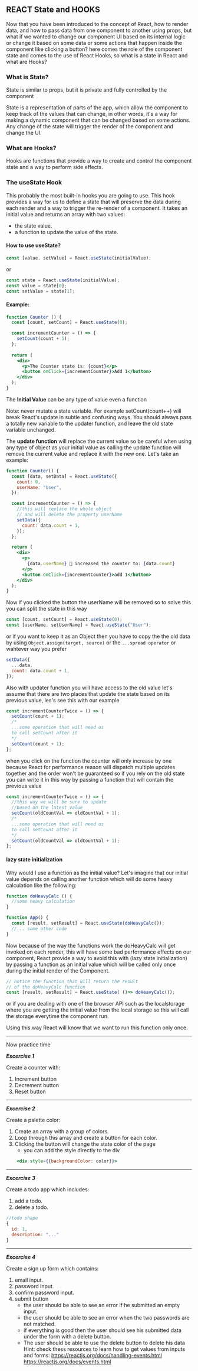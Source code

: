 ## REACT State and HOOKS
Now that you have been introduced to the concept of React, how to render data, and how to pass data from one component to another using props, but what if we wanted to change our component UI based on its internal logic or change it based on some data or some actions that happen inside the component like clicking a button? here comes the role of the component state and comes to the use of React Hooks, so what is a state in React and what are Hooks?

### What is State?
State is similar to props, but it is private and fully controlled by the component

State is a representation of parts of the app, which allow the component to keep track of the values that can change, in other words, it's a way for making a dynamic component that can be changed based on some actions. Any change of the state will trigger the render of the component and change the UI.

### What are Hooks?
Hooks are functions that provide a way to create and control the component state and a way to perform side effects.


### The useState Hook
This probably the most built-in hooks you are going to use. This hook provides a way for us to define a state that will preserve the data during each render and a way to trigger the re-render of a component. It takes an initial value and returns an array with two values:

* the state value.
* a function to update the value of the state.

#### How to use useState?
```jsx
const [value, setValue] = React.useState(initialValue);
```
or
```jsx
const state = React.useState(initialValue);
const value = state[0];
const setValue = state[1];
```

#### Example:

```jsx
function Counter () {
  const [count, setCount] = React.useState(0);

  const incrementCounter = () => {
    setCount(count + 1);
  };
    
  return (
    <div>
      <p>The Counter state is: {count}</p>
      <button onClick={incrementCounter}>Add 1</button>
    </div>
  );
}
```

The **Initial Value** can be any type of value even a function 

Note: never mutate a state variable. For example setCount(count++) will break React's update in subtle and confusing ways. You should always pass a totally new variable to the updater function, and leave the old state variable unchanged.

The **update function** will replace the current value so be careful when using any type of object as your initial value as calling the update function will remove the current value and replace it with the new one. Let's take an example:

```jsx
function Counter() {
  const [data, setData] = React.useState({
    count: 0,
    userName: "User",
  });

  const incrementCounter = () => {
    //this will replace the whole object
    // and will delete the property userName
    setData({
      count: data.count + 1,
    });
  };

  return (
    <div>
      <p>
        {data.userName} 👤 increased the counter to: {data.count}
      </p>
      <button onClick={incrementCounter}>add 1</button>
    </div>
  );
}
```

Now if you clicked the button the userName will be removed so to solve this you can split the state in this way

```jsx
const [count, setCount] = React.useState(0);
const [userName, setUserName] = React.useState("User");
```

or if you want to keep it as an Object then you have to copy the the old data by using ```Object.assign(target, source)``` or the ```...spread operator``` or wahtever way you prefer

```jsx
setData({
  ...data,
  count: data.count + 1,
});
```

Also with updater function you will have access to the old value let's assume that there are two places that update the state based on its previous value, les's see this with our example

```jsx
const incrementCounterTwice = () => {
  setCount(count + 1);
  /*
  ...some operation that will need us
  to call setCount after it
  */
  setCount(count + 1);
};
```

when you click on the function the counter will only increase by one because React for performance reason will dispatch multiple updates together and the order won't be guaranteed so if you rely on the old state you can write it in this way by passing a function that will contain the previous value

```jsx
const incrementCounterTwice = () => {
  //this way we will be sure to update
  //based on the latest value
  setCount(oldCountVal => oldCountVal + 1);
  /*
  ...some operation that will need us
  to call setCount after it
  */
  setCount(oldCountVal => oldCountVal + 1);
};
```
#### lazy state initialization

Why would I use a function as the initial value? Let's imagine that our initial value depends on calling another function which will do some heavy calculation like the following:

```jsx
function doHeavyCalc () {
  //some heavy calculation
}

function App() {
  const [result, setResult] = React.useState(doHeavyCalc());
  //... some other code
}
```
Now because of the way the functions work the doHeavyCalc will get invoked on each render, this will have some bad performance effects on our component, React provide a way to avoid this with (lazy state initialization) by passing a function as an initial value which will be called only once during the initial render of the Component.

```jsx
// notice the function that will return the result
// of the doHeavyCalc function
const [result, setResult] = React.useState( ()=> doHeavyCalc());
```
or if you are dealing with one of the browser API such as the localstorage where you are getting the initial value from the local storage so this will call the storage everytime the component run.

Using this way React will know that we want to run this function only once.

------------------------------------------------------
Now practice time

***Excercise 1***

Create a counter with:

1. Increment button
1. Decrement button
1. Reset button
------------------------------------------------------
***Excercise 2***

Create a palette color:

1. Create an array with a group of colors.
1. Loop through this array and create a button for each color.
1. Clicking the button will change the state color of the page
    * you can add the style directly to the div
```jsx
    <div style={{backgroundColor: color}}>
```
------------------------------------------------
***Excercise 3***

Create a todo app which includes:

1. add a todo.
1. delete a todo.
```jsx
//todo shape
{
  id: 1,
  description: "..."
}
```

--------------------------------------------
***Excercise 4***

Create a sign up form which contains:

1. email input.
1. password input.
1. confirm password input.
1. submit button
    * the user should be able to see an error if he submitted an empty input.
    * the user should be able to see an error when the two passwords are not matched.
    * if everything is good then the user should see his submitted data under the form with a delete button.
    * The user should be able to use the delete button to delete his data
Hint: check thess resources to learn how to get values from inputs and forms: https://reactjs.org/docs/handling-events.html https://reactjs.org/docs/events.html